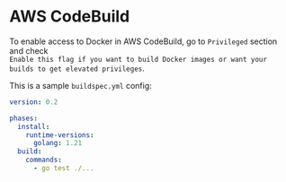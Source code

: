 # AWS CodeBuild

To enable access to Docker in AWS CodeBuild, go to `Privileged` section and check  
`Enable this flag if you want to build Docker images or want your builds to get elevated privileges`.

This is a sample `buildspec.yml` config:

```yaml
version: 0.2

phases:
  install:
    runtime-versions:
      golang: 1.21
  build:
    commands:
      - go test ./...
```
